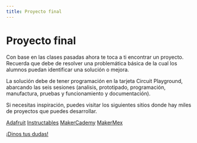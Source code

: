 ```yaml
---
title: Proyecto final
---
```


# Proyecto final

Con base en las clases pasadas ahora te toca a ti encontrar un proyecto.
Recuerda que debe de resolver una problemática básica de la cual los alumnos puedan identificar una solución o mejora. 

La solución debe de tener programación en la tarjeta Circuit Playground, abarcando las seis sesiones (analisis, prototipado, programación, manufactura, pruebas y funcionamiento y documentación).

Si necesitas inspiración, puedes visitar los siguientes sitios donde hay miles de proyectos que puedes desarrollar.

[Adafruit](https://www.adafruit.com/)
[Instructables](https://www.instructables.com/)
[MakerCademy](http://learn.makercademy.com/modules/referencias/Proyectos/)
[MakerMex](http://makermex.com/blog)



<a class="btn btn-primary" target="_blank" href="http://www.makermex.com/forum/makercademy-124">¡Dinos tus dudas!</a>
